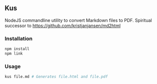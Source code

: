 ## Kus

NodeJS commandline utility to convert Markdown files to PDF. Spiritual successor to https://github.com/kristjanjansen/md2html

### Installation

```sh
npm install
npm link
```

### Usage

```sh
kus file.md # Generates file.html and file.pdf
```

